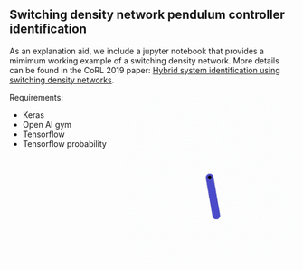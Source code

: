 ## Switching density network pendulum controller identification



As an explanation aid, we include a jupyter notebook that provides a mimimum working example of a switching density network.
More details can be found in the CoRL 2019 paper: [Hybrid system identification using switching density networks](https://arxiv.org/abs/1907.04360).

<img align="right" alt="" src="https://github.com/mgb45/SDN_Pendulum/blob/master/pen.gif" width="300" />
Requirements:

- Keras
- Open AI gym
- Tensorflow
- Tensorflow probability


